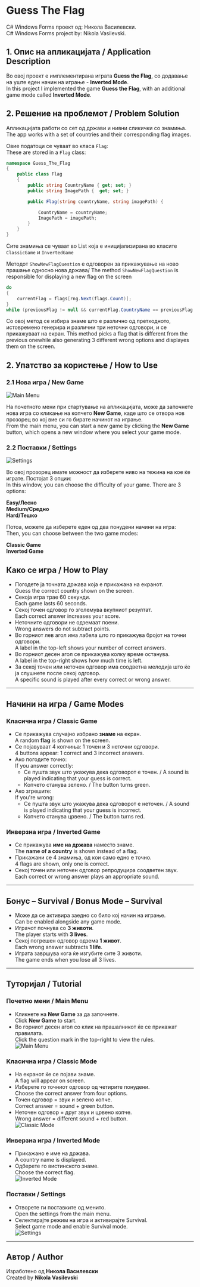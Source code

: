 # Guess The Flag

C# Windows Forms проект од: Никола Василевски.  
C# Windows Forms project by: Nikola Vasilevski.

## 1. Опис на апликацијата / Application Description

Во овој проект е имплементирана играта **Guess the Flag**, со додавање на уште еден начин на играње - **Inverted Mode**.  
In this project I implemented the game **Guess the Flag**, with an additional game mode called **Inverted Mode**.

## 2. Решение на проблемот / Problem Solution

Апликацијата работи со сет од држави и нивни сликички со знамиња.  
The app works with a set of countries and their corresponding flag images.

Овие податоци се чуваат во класа `Flag`:  
These are stored in a `Flag` class:

```csharp
namespace Guess_The_Flag
{
    public class Flag
    {
        public string CountryName { get; set; } 
        public string ImagePath {  get; set; }

        public Flag(string countryName, string imagePath) { 

            CountryName = countryName;
            ImagePath = imagePath;
        }
    }
}
```
Сите знамиња се чуваат во List<Flags> која е иницијализирана во класите `ClassicGame` и `InvertedGame`

Методот `ShowNewFlagQuestion` е одговорен за прикажување на ново прашање односно нова држава/ The method `ShowNewFlagQuestion` is responsible for displaying a new flag on the screen

```csharp
do
{
    currentFlag = flags[rng.Next(flags.Count)];
}
while (previousFlag != null && currentFlag.CountryName == previousFlag.CountryName);

```
Со овој метод се избира знаме што е различно од претходното, истовремено генерира и различни три неточни одговори, и се прикажуваат на екран.
This method picks a flag that is different from the previous onewhile also generating 3 different wrong options and displayes them on the screen.

## 2. Упатство за користење / How to Use

### 2.1 Нова игра / New Game

![Main Menu](images/main-menu.PNG)

На почетното мени при стартување на апликацијата, може да започнете нова игра со кликање на копчето **New Game**, каде што се отвора нов прозорец во кој вие си го бирате начинот на играње.  
From the main menu, you can start a new game by clicking the **New Game** button, which opens a new window where you select your game mode.

### 2.2 Поставки / Settings

![Settings](images/settings.PNG)

Во овој прозорец имате можност да изберете ниво на тежина на кое ќе играте. Постојат 3 опции:  
In this window, you can choose the difficulty of your game. There are 3 options:

**Easy/Лесно**  
**Medium/Средно**  
**Hard/Тешко**

Потоа, можете да изберете еден од два понудени начини на игра:  
Then, you can choose between the two game modes:

**Classic Game**  
**Inverted Game**

## Како се игра / How to Play

- Погодете ја точната држава која е прикажана на екранот.  
  Guess the correct country shown on the screen.  
- Секоја игра трае 60 секунди.  
  Each game lasts 60 seconds.  
- Секој точен одговор го зголемува вкупниот резултат.  
  Each correct answer increases your score.  
- Неточните одговори не одземаат поени.  
  Wrong answers do not subtract points.  
- Во горниот лев агол има лабела што го прикажува бројот на точни одговори.  
  A label in the top-left shows your number of correct answers.  
- Во горниот десен агол се прикажува колку време останува.  
  A label in the top-right shows how much time is left.  
- За секој точен или неточен одговор има соодветна мелодија што ќе ја слушнете после секој одговор.  
  A specific sound is played after every correct or wrong answer.

---

## Начини на игра / Game Modes

### Класична игра / Classic Game

- Се прикажува случајно избрано **знаме** на екран.  
  A random **flag** is shown on the screen.  
- Се појавуваат 4 копчиња: 1 точен и 3 неточни одговори.  
  4 buttons appear: 1 correct and 3 incorrect answers.  
- Ако погодите точно:  
  If you answer correctly:  
  - Се пушта звук што укажува дека одговорот е точен. / A sound is played indicating that your guess is correct.  
  - Копчето станува зелено. / The button turns green.  
- Ако згрешите:  
  If you're wrong:  
  - Се пушта звук што укажува дека одговорот е неточен. / A sound is played indicating that your guess is incorrect.  
  - Копчето станува црвено. / The button turns red.

### Инверзна игра / Inverted Game

- Се прикажува **име на држава** наместо знаме.  
  The **name of a country** is shown instead of a flag.  
- Прикажани се 4 знамиња, од кои само едно е точно.  
  4 flags are shown, only one is correct.  
- Секој точен или неточен одговор репродуцира соодветен звук.  
  Each correct or wrong answer plays an appropriate sound.

---

## Бонус – Survival / Bonus Mode – Survival

- Може да се активира заедно со било кој начин на играње.  
  Can be enabled alongside any game mode.  
- Играчот почнува со **3 животи**.  
  The player starts with **3 lives**.  
- Секој погрешен одговор одзема **1 живот**.  
  Each wrong answer subtracts **1 life**.  
- Играта завршува кога ќе изгубите сите 3 животи.  
  The game ends when you lose all 3 lives.

---

## Туторијал / Tutorial

### Почетно мени / Main Menu

- Кликнете на **New Game** за да започнете.  
  Click **New Game** to start.  
- Во горниот десен агол со клик на прашалникот ќе се прикажат правилата.  
  Click the question mark in the top-right to view the rules.  
  ![Main Menu](images/main-menu.PNG)

### Класична игра / Classic Mode

- На екранот ќе се појави знаме.  
  A flag will appear on screen.  
- Изберете го точниот одговор од четирите понудени.  
  Choose the correct answer from four options.  
- Точен одговор = звук и зелено копче.  
  Correct answer = sound + green button.  
- Неточен одговор = друг звук и црвено копче.  
  Wrong answer = different sound + red button.  
  ![Classic Mode](images/classic-game.PNG)

### Инверзна игра / Inverted Mode

- Прикажано е име на држава.  
  A country name is displayed.  
- Одберете го вистинското знаме.  
  Choose the correct flag.  
  ![Inverted Mode](images/inverted-game.PNG)

### Поставки / Settings

- Отворете ги поставките од менито.  
  Open the settings from the main menu.  
- Селектирајте режим на игра и активирајте Survival.  
  Select game mode and enable Survival mode.  
  ![Settings](images/settings.PNG)

---

## Автор / Author

Изработено од **Никола Василевски**  
Created by **Nikola Vasilevski**
